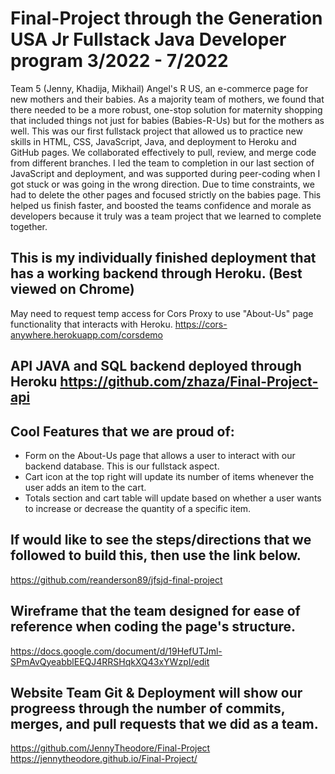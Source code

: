 # Final-Project through the Generation USA Jr Fullstack Java Developer program 3/2022 - 7/2022
Team 5 (Jenny, Khadija, Mikhail)
Angel's R US, an e-commerce page for new mothers and their babies.
As a majority team of mothers, we found that there needed to be a more robust, one-stop solution for maternity shopping that included things not just for babies (Babies-R-Us) but for the mothers as well. This was our first fullstack project that allowed us to practice new skills in HTML, CSS, JavaScript, Java, and deployment to Heroku and GitHub pages. We collaborated effectively to pull, review, and merge code from different branches. I led the team to completion in our last section of JavaScript and deployment, and was supported during peer-coding when I got stuck or was going in the wrong direction. Due to time constraints, we had to delete the other pages and focused strictly on the babies page. This helped us finish faster, and boosted the teams confidence and morale as developers because it truly was a team project that we learned to complete together.

## This is my individually finished deployment that has a working backend through Heroku. (Best viewed on Chrome)
May need to request temp access for Cors Proxy to use "About-Us" page functionality that interacts with Heroku.
https://cors-anywhere.herokuapp.com/corsdemo

## API JAVA and SQL backend deployed through Heroku https://github.com/zhaza/Final-Project-api

## Cool Features that we are proud of:
- Form on the About-Us page that allows a user to interact with our backend database. This is our fullstack aspect.
- Cart icon at the top right will update its number of items whenever the user adds an item to the cart.
- Totals section and cart table will update based on whether a user wants to increase or decrease the quantity of a specific item.

## If would like to see the steps/directions that we followed to build this, then use the link below.
https://github.com/reanderson89/jfsjd-final-project

## Wireframe that the team designed for ease of reference when coding the page's structure.
https://docs.google.com/document/d/19HefUTJml-SPmAvQyeabblEEQJ4RRSHqkXQ43xYWzpI/edit

## Website Team Git & Deployment will show our progreess through the number of commits, merges, and pull requests that we did as a team.
https://github.com/JennyTheodore/Final-Project
https://jennytheodore.github.io/Final-Project/



